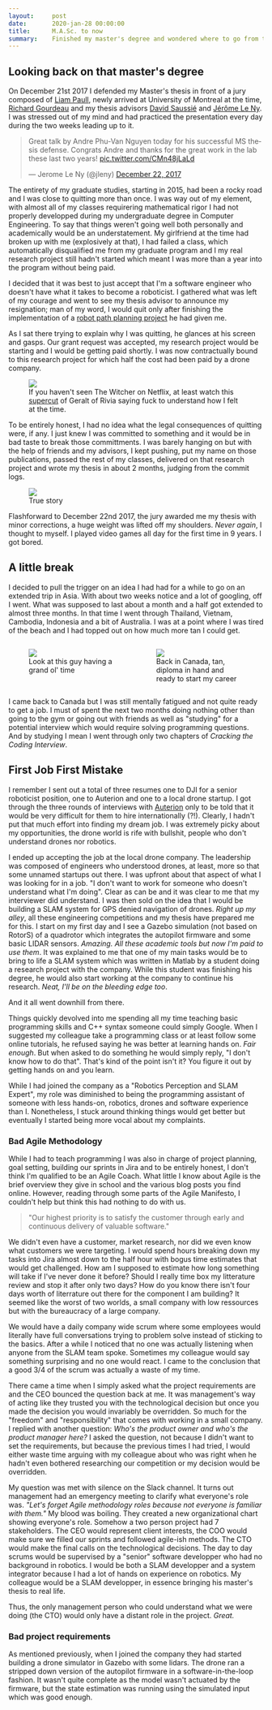 ```yaml
---
layout:     post
date:       2020-jan-28 00:00:00
title:      M.A.Sc. to now
summary:    Finished my master's degree and wondered where to go from there <figure><img src="/images/applanix.jpg"/></figure>
---
```


## Looking back on that master's degree

On December 21st 2017 I defended my Master's thesis in front of a jury composed of
[Liam Paull](http://liampaull.ca/), newly arrived at University of Montreal at the time, 
[Richard Gourdeau](https://www.polymtl.ca/expertises/en/gourdeau-richard) and my thesis 
advisors [David Saussié](https://www.polymtl.ca/expertises/en/saussie-david) and 
[Jérôme Le Ny](http://www.professeurs.polymtl.ca/jerome.le-ny/index.html). I was
stressed out of my mind and had practiced the presentation every day during the two weeks leading up to it. 

<blockquote class="twitter-tweet tw-align-center"><p lang="en" dir="ltr">Great talk by Andre Phu-Van Nguyen today for his successful MS thesis defense. Congrats Andre and thanks for the great work in the lab these last two years! <a href="https://t.co/CMn48jLaLd">pic.twitter.com/CMn48jLaLd</a></p>&mdash; Jerome Le Ny (@jleny) <a href="https://twitter.com/jleny/status/944034567039660032?ref_src=twsrc%5Etfw">December 22, 2017</a></blockquote> <script async src="https://platform.twitter.com/widgets.js" charset="utf-8"></script>

The entirety of my graduate studies, starting in 2015, had been a rocky road and I was close to quitting more than once. I was way out of my element, with almost all of my
classes requirering mathematical rigor I had not properly developped during my
undergraduate degree in Computer Engineering. To say that things weren't going well
both personally and academically would be an understatement. My girlfriend at the time
had broken up with me (explosively at that), I had failed a class, which automatically
disqualified me from my graduate program and I my real research project still hadn't
started which meant I was more than a year into the program without being paid.

I decided that it was best to just accept
that I'm a software engineer who doesn't have what it takes to become a roboticist.
I gathered what was left of my courage and went to see my thesis advisor to announce
my resignation; man of my word, I would quit only after finishing the implementation
of a [robot path planning project](https://doi.org/10.1109/TASE.2017.2762088) he had given me.

As I sat there trying to explain why I was quitting, he glances at his screen and gasps.
Our grant request was accepted, my research project would be starting and I would
be getting paid shortly. I was now contractually bound to this research project for
which half the cost had been paid by a drone company.

<figure style="">
  <img src="/images/geralt.jpg" />
  <figcaption>If you haven't seen The Witcher on Netflix, at least watch
  this <a href="https://www.youtube.com/watch?v=2BSrsUR5ph4">supercut</a> of 
  Geralt of Rivia saying fuck to understand how I felt at the time.</figcaption>
</figure>


To be entirely honest, I had no idea what the legal consequences of quitting were, if any.
I just knew I was committed to something and it would be in bad taste to break those committments. I was barely hanging on but with the help of friends and my advisors,
I kept pushing, put my name on those publications, passed the rest of my classes,
delivered on that research project and wrote my thesis in about 2 months, judging from
the commit logs.

<figure>
  <img src="/images/thesis_commit.jpg" />
  <figcaption>True story</figcaption>
</figure>

Flashforward to December 22nd 2017, the jury awarded me my thesis with minor corrections,
a huge weight was lifted off my shoulders. *Never again*, I thought to myself.
I played video games all day for the first time in 9 years. I got bored. 


## A little break

I decided to
pull the trigger on an idea I had had for a while to go on an extended trip in Asia. With
about two weeks notice and a lot of googling, off I went.
What was supposed to last about a month and a half got extended to almost three months.
In that time I went through Thailand, Vietnam, Cambodia, Indonesia and a bit of Australia.
I was at a point where I was tired of the beach and I had topped out on how much more tan
I could get.

<div style="display: flex;">
  <figure style="width: 50%;">
    <img src="/images/vacation_small.jpg" />
    <figcaption>Look at this guy having a grand ol' time</figcaption>
  </figure>
  <figure style="width: 50%">
    <img src="/images/diploma_small.jpg" />
    <figcaption>Back in Canada, tan, diploma in hand and 
    ready to start my career</figcaption>
  </figure>
</div>

I came back to Canada but I was still mentally fatigued and not quite ready to get a job.
I must of spent the next two months doing nothing other than going to the gym or going out
with friends as well as "studying" for a potential interview which would require solving
programming questions. And by studying I mean I went through only two chapters of *Cracking
the Coding Interview*. 

## First Job First Mistake

I remember I sent out a total of three resumes one to DJI
for a senior roboticist position, one to Auterion and one to a local drone startup. I got through the three rounds of interviews with [Auterion](https://auterion.com) only to be told
that it would be very difficult for them to hire internationally (?!). Clearly, I hadn't
put that much effort into finding my dream job. I was extremely picky about my opportunities,
the drone world is rife with bullshit, people who don't understand drones nor robotics.

I ended up accepting the job at the local drone company. The leadership was composed of engineers who understood drones, at least, more so that some unnamed startups out there. I was upfront about that aspect of what I was looking for in a job. "I don't want to work for someone who doesn't understand what I'm doing". Clear as can be and it was clear to me that my interviewer did understand. I was then sold on the idea that I would
be building a SLAM system for GPS denied navigation of drones. *Right up my alley*, all these
engineering competitions and my thesis have prepared me for this. I start on my first day
and I see a Gazebo simulation (not based on RotorS) of a quadrotor which integrates the
autopilot firmware and some basic LIDAR sensors. *Amazing. All these academic tools but now
I'm paid to use them*. It was explained to me that one of my main tasks would be to bring to
life a SLAM system which was written in Matlab by a student doing a research project with the
company. While this student was finishing his degree, he would also start working at the
company to continue his research. *Neat, I'll be on the bleeding edge too*.

And it all went downhill from there.

Things quickly devolved into me spending all my time teaching basic programming skills
and C++ syntax someone could simply Google. When I suggested my colleague take a programming class
or at least follow some online tutorials, he refused saying he was better at learning hands on. *Fair enough*. But when asked to do something he would simply reply, "I don't know how to do that". That's kind of the point isn't it? You figure it out by getting hands on and you learn.

While I had joined the company as a "Robotics Perception and SLAM Expert", my role was
diminished to being the programming assistant of someone with less hands-on, robotics, drones
and software experience than I. Nonetheless, I stuck around thinking things would get better
but eventually I started being more vocal about my complaints. 

### Bad Agile Methodology

While I had to teach programming I was also in charge of project planning, goal setting,
building our sprints in Jira and to be entirely honest, I don't think I'm qualified
to be an Agile Coach. What little I know about Agile is the brief overview they give in
school and the various blog posts you find online. However, reading through some parts of
the Agile Manifesto, I couldn't help but think this had nothing to do with us. 

> "Our highest priority is to satisfy the customer through early and continuous delivery of valuable software."

We didn't even have a customer, market research, nor did we even know what customers we 
were targeting. I would spend hours breaking down my tasks into Jira almost down to the half
hour with bogus time estimates that would get challenged. How am I supposed to estimate
how long something will take if I've never done it before? Should I really time box my
litterature review and stop it after only two days? How do you know there isn't four days
worth of literrature out there for the component I am building? It seemed like the worst of
two worlds, a small company with low ressources but with the bureaucracy of a large company.

We would have a daily company wide scrum where some employees would literally have full conversations trying to problem solve instead of sticking to the basics. After a while I
noticed that no one was actually listening when anyone from the SLAM team spoke. Sometimes
my colleague would say something surprising and no one would react. I came to the conclusion
that a good 3/4 of the scrum was actually a waste of my time.

There came a time when I simply asked what the project requirements are and the CEO bounced the
question back at me. It was management's way of acting like they trusted you with the
technological decision but once you made the decision you would invariably be overridden.
So much for the "freedom" and "responsibility" that comes with working in a small company.
I replied with another question: *Who's the product owner and who's the product manager here?* I asked the question, not because I didn't want to set the requirements, but because
the previous times I had tried, I would either waste time arguing with my colleague about who
was right when he hadn't even bothered researching our competition or my decision would be 
overridden.

My question was met with silence on the Slack channel. It turns out management had an
emergency meeting to clarify what everyone's role was. *"Let's forget Agile methodology
roles because not everyone is familiar with them."* My blood was boiling. They created a new
organizational chart showing everyone's role. Somehow a two person project had 7 stakeholders. The CEO would represent client interests, the COO would make sure we filled
our sprints and followed agile-ish methods. The CTO would make the final calls on the
technological decisions. The day to day scrums would be supervised by a "senior" software
developper who had no background in robotics. I would be both a SLAM developper and
a system integrator because I had a lot of hands on experience on robotics. My colleague
would be a SLAM developper, in essence bringing his master's thesis to real life.

Thus, the only management person who could understand what we were doing (the CTO) would
only have a distant role in the project. *Great.*

### Bad project requirements

As mentioned previously, when I joined the company they had started building a drone
simulator in Gazebo with some lidars. The drone ran a stripped down version of the
autopilot firmware in a software-in-the-loop fashion. It wasn't quite complete as the model
wasn't actuated by the firmware, but the state estimation was running using the simulated
input which was good enough. 


<!-- 
Sure GPS denied navigation is something interesting that you could want, but
how accurate does it need to be fore the customer to shell out money? How will the end system
be used? How much of the integration are we doing ourselves?




The reality was that we were an internal research project funded by a government grant. In fact,
we didn't really have any requirements, what little I had planned at the beginning was 
thrown out without my knowledge. While the project started off as a GPS denied navigation
system for drones, it had changed to a LIDAR scanning system. Whereas the former focuses
on accurate and timely odometry data, the latter is interested in pointcloud models. While
both are intimately related, they are fundamentally different in their objectives. 


Bad
requirements and objectives ultimately lead to me presenting a plan that got dismissed on the spot.  -->

